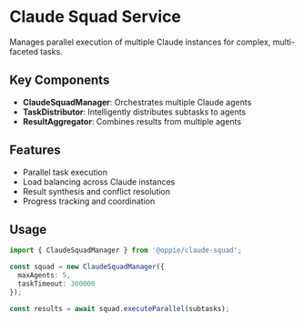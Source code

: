# Claude Squad Service

Manages parallel execution of multiple Claude instances for complex, multi-faceted tasks.

## Key Components

- **ClaudeSquadManager**: Orchestrates multiple Claude agents
- **TaskDistributor**: Intelligently distributes subtasks to agents
- **ResultAggregator**: Combines results from multiple agents

## Features

- Parallel task execution
- Load balancing across Claude instances
- Result synthesis and conflict resolution
- Progress tracking and coordination

## Usage

```typescript
import { ClaudeSquadManager } from '@oppie/claude-squad';

const squad = new ClaudeSquadManager({
  maxAgents: 5,
  taskTimeout: 300000
});

const results = await squad.executeParallel(subtasks);
```
